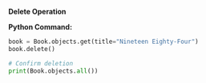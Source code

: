 **Delete Operation**

**Python Command:**
```python
book = Book.objects.get(title="Nineteen Eighty-Four")
book.delete()

# Confirm deletion
print(Book.objects.all())